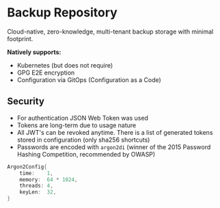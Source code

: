 Backup Repository
=================

Cloud-native, zero-knowledge, multi-tenant backup storage with minimal footprint.

**Natively supports:**
- Kubernetes (but does not require)
- GPG E2E encryption
- Configuration via GitOps (Configuration as a Code)


Security
--------

- For authentication JSON Web Token was used
- Tokens are long-term due to usage nature
- All JWT's can be revoked anytime. There is a list of generated tokens stored in configuration (only sha256 shortcuts)
- Passwords are encoded with `argon2di` (winner of the 2015 Password Hashing Competition, recommended by OWASP)

```go
Argon2Config{
    time:    1,
    memory:  64 * 1024,
    threads: 4,
    keyLen:  32,
}
```
